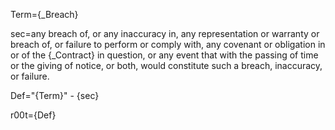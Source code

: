 Term={_Breach}

sec=any breach of, or any inaccuracy in, any representation or warranty or breach of, or failure to perform or comply with, any covenant or obligation in or of the {_Contract} in question, or any event that with the passing of time or the giving of notice, or both, would constitute such a breach, inaccuracy, or failure.

Def="{Term}" - {sec}

r00t={Def}

